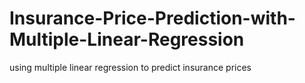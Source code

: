 # Insurance-Price-Prediction-with-Multiple-Linear-Regression

using multiple linear regression to predict insurance prices
